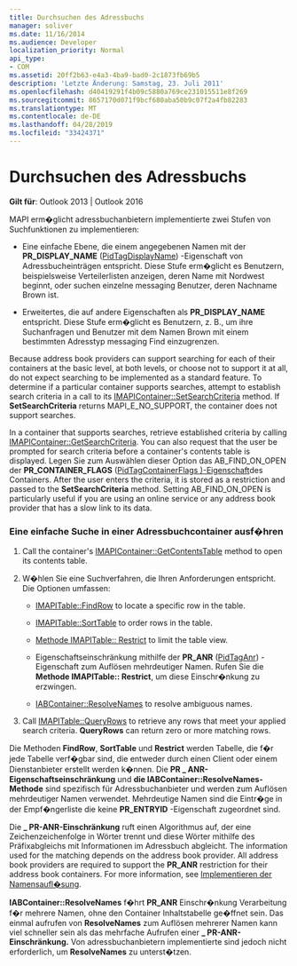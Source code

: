 ```yaml
---
title: Durchsuchen des Adressbuchs
manager: soliver
ms.date: 11/16/2014
ms.audience: Developer
localization_priority: Normal
api_type:
- COM
ms.assetid: 20ff2b63-e4a3-4ba9-bad0-2c1873fb69b5
description: 'Letzte Änderung: Samstag, 23. Juli 2011'
ms.openlocfilehash: d40419291f4b09c5880a769ce231015511e8f269
ms.sourcegitcommit: 8657170d071f9bcf680aba50b9c07f2a4fb82283
ms.translationtype: MT
ms.contentlocale: de-DE
ms.lasthandoff: 04/28/2019
ms.locfileid: "33424371"
---
```

# <a name="searching-the-address-book"></a>Durchsuchen des Adressbuchs

**Gilt für**: Outlook 2013 | Outlook 2016 
  
MAPI erm�glicht adressbuchanbietern implementierte zwei Stufen von Suchfunktionen zu implementieren:
  
- Eine einfache Ebene, die einem angegebenen Namen mit der **PR_DISPLAY_NAME** ([PidTagDisplayName](pidtagdisplayname-canonical-property.md)) -Eigenschaft von Adressbucheinträgen entspricht. Diese Stufe erm�glicht es Benutzern, beispielsweise Verteilerlisten anzeigen, deren Name mit Nordwest beginnt, oder suchen einzelne messaging Benutzer, deren Nachname Brown ist.
    
- Erweitertes, die auf andere Eigenschaften als **PR_DISPLAY_NAME** entspricht. Diese Stufe erm�glicht es Benutzern, z. B., um ihre Suchanfragen und Benutzer mit dem Namen Brown mit einem bestimmten Adresstyp messaging Find einzugrenzen.
    
Because address book providers can support searching for each of their containers at the basic level, at both levels, or choose not to support it at all, do not expect searching to be implemented as a standard feature. To determine if a particular container supports searches, attempt to establish search criteria in a call to its [IMAPIContainer::SetSearchCriteria](imapicontainer-setsearchcriteria.md) method. If **SetSearchCriteria** returns MAPI_E_NO_SUPPORT, the container does not support searches. 
  
In a container that supports searches, retrieve established criteria by calling [IMAPIContainer::GetSearchCriteria](imapicontainer-getsearchcriteria.md). You can also request that the user be prompted for search criteria before a container's contents table is displayed. Legen Sie zum Auswählen dieser Option das AB_FIND_ON_OPEN der **PR_CONTAINER_FLAGS** ([PidTagContainerFlags )-Eigenschaft](pidtagcontainerflags-canonical-property.md)des Containers. After the user enters the criteria, it is stored as a restriction and passed to the **SetSearchCriteria** method. Setting AB_FIND_ON_OPEN is particularly useful if you are using an online service or any address book provider that has a slow link to its data. 
  
### <a name="to-perform-a-basic-search-in-an-address-book-container"></a>Eine einfache Suche in einer Adressbuchcontainer ausf�hren
  
1. Call the container's [IMAPIContainer::GetContentsTable](imapicontainer-getcontentstable.md) method to open its contents table. 
    
2. W�hlen Sie eine Suchverfahren, die Ihren Anforderungen entspricht. Die Optionen umfassen:
    
   - [IMAPITable::FindRow](imapitable-findrow.md) to locate a specific row in the table. 
    
   - [IMAPITable::SortTable](imapitable-sorttable.md) to order rows in the table. 
    
   - [Methode IMAPITable:: Restrict](imapitable-restrict.md) to limit the table view. 
    
   - Eigenschaftseinschränkung mithilfe der **PR_ANR** ([PidTagAnr](pidtaganr-canonical-property.md)) -Eigenschaft zum Auflösen mehrdeutiger Namen. Rufen Sie die **Methode IMAPITable:: Restrict**, um diese Einschr�nkung zu erzwingen. 
    
   - [IABContainer::ResolveNames](iabcontainer-resolvenames.md) to resolve ambiguous names. 
    
3. Call [IMAPITable::QueryRows](imapitable-queryrows.md) to retrieve any rows that meet your applied search criteria. **QueryRows** can return zero or more matching rows. 
    
Die Methoden **FindRow**, **SortTable** und **Restrict** werden Tabelle, die f�r jede Tabelle verf�gbar sind, die entweder durch einen Client oder einem Dienstanbieter erstellt werden k�nnen. Die **PR \_ ANR-Eigenschaftseinschränkung** und **die IABContainer::ResolveNames-Methode** sind spezifisch für Adressbuchanbieter und werden zum Auflösen mehrdeutiger Namen verwendet. Mehrdeutige Namen sind die Eintr�ge in der Empf�ngerliste die keine **PR_ENTRYID** -Eigenschaft zugeordnet sind. 
  
Die **\_ PR-ANR-Einschränkung** ruft einen Algorithmus auf, der eine Zeichenzeichenfolge in Wörter trennt und diese Wörter mithilfe des Präfixabgleichs mit Informationen im Adressbuch abgleicht. The information used for the matching depends on the address book provider. All address book providers are required to support the **PR_ANR** restriction for their address book containers. For more information, see [Implementieren der Namensaufl�sung](implementing-name-resolution.md).
  
**IABContainer::ResolveNames** f�hrt **PR_ANR** Einschr�nkung Verarbeitung f�r mehrere Namen, ohne den Container Inhaltstabelle ge�ffnet sein. Das einmal aufrufen von **ResolveNames** zum Auflösen mehrerer Namen kann viel schneller sein als das mehrfache Aufrufen einer **\_ PR-ANR-Einschränkung.** Von adressbuchanbietern implementierte sind jedoch nicht erforderlich, um **ResolveNames** zu unterst�tzen.
  

